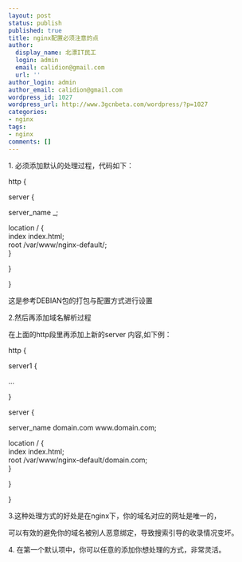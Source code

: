 ```yaml
---
layout: post
status: publish
published: true
title: nginx配置必须注意的点
author:
  display_name: 北漂IT民工
  login: admin
  email: calidion@gmail.com
  url: ''
author_login: admin
author_email: calidion@gmail.com
wordpress_id: 1027
wordpress_url: http://www.3gcnbeta.com/wordpress/?p=1027
categories:
- nginx
tags:
- nginx
comments: []
---
```

<p>1. 必须添加默认的处理过程，代码如下：</p>
<p>http {</p>
<p>server {</p>
<p>server_name _;</p>
<p>location / {<br />
index index.html;<br />
root  /var/www/nginx-default/;<br />
}</p>
<p>}</p>
<p>}</p>
<p>这是参考DEBIAN包的打包与配置方式进行设置</p>
<p>2.然后再添加域名解析过程</p>
<p>在上面的http段里再添加上新的server 内容,如下例：</p>
<p>http {</p>
<p>server1 {</p>
<p>...</p>
<p>}</p>
<p>server {</p>
<p>server_name domain.com www.domain.com;</p>
<p>location / {<br />
index index.html;<br />
root /var/www/nginx-default/domain.com;<br />
}</p>
<p>}</p>
<p>}</p>
<p>3.这种处理方式的好处是在nginx下，你的域名对应的网址是唯一的，</p>
<p>可以有效的避免你的域名被别人恶意绑定，导致搜索引导的收录情况变坏。</p>
<p>4. 在第一个默认项中，你可以任意的添加你想处理的方式，非常灵活。</p>
